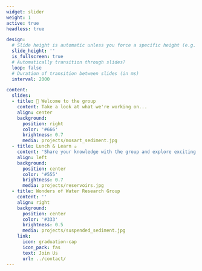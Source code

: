 ```yaml
---
widget: slider
weight: 1
active: true
headless: true

design:
  # Slide height is automatic unless you force a specific height (e.g. '400px')
  slide_height: ''
  is_fullscreen: true
  # Automatically transition through slides?
  loop: false
  # Duration of transition between slides (in ms)
  interval: 2000

content:
  slides:
  - title: 👋 Welcome to the group
    content: Take a look at what we're working on...
    align: center
    background:
      position: right
      color: '#666'
      brightness: 0.7
      media: projects/mosart_sediment.jpg
  - title: Lunch & Learn ☕️
    content: 'Share your knowledge with the group and explore exciting new topics together!'
    align: left
    background:
      position: center
      color: '#555'
      brightness: 0.7
      media: projects/reservoirs.jpg
  - title: Wonders of Water Research Group
    content: ''
    align: right
    background:
      position: center
      color: '#333'
      brightness: 0.5
      media: projects/suspended_sediment.jpg
    link:
      icon: graduation-cap
      icon_pack: fas
      text: Join Us
      url: ../contact/
---
```

